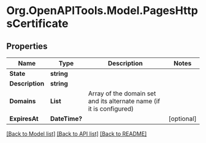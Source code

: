 # Org.OpenAPITools.Model.PagesHttpsCertificate

## Properties

Name | Type | Description | Notes
------------ | ------------- | ------------- | -------------
**State** | **string** |  | 
**Description** | **string** |  | 
**Domains** | **List<string>** | Array of the domain set and its alternate name (if it is configured) | 
**ExpiresAt** | **DateTime?** |  | [optional] 

[[Back to Model list]](../README.md#documentation-for-models) [[Back to API list]](../README.md#documentation-for-api-endpoints) [[Back to README]](../README.md)

